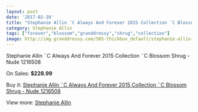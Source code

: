 ```yaml
---
layout: post
date: '2017-02-10'
title: "Stephanie Allin ¨C Always And Forever 2015 Collection ¨C Blossom Shrug - Nude 1216508"
category: Stephanie Allin
tags: ["forever","blossom","granddressy","shrug","collection"]
image: http://img.granddressy.com/505-thickbox_default/stephanie-allin-c-always-and-forever-2015-collection-c-blossom-shrug-nude-1216508.jpg
---
```

Stephanie Allin ¨C Always And Forever 2015 Collection ¨C Blossom Shrug - Nude 1216508

On Sales: **$228.99**
<a href="https://www.granddressy.com/en/stephanie-allin/400-stephanie-allin-c-always-and-forever-2015-collection-c-blossom-shrug-nude-1216508.html"><amp-img layout="responsive" width="600" height="600" src="//img.granddressy.com/505-thickbox_default/stephanie-allin-c-always-and-forever-2015-collection-c-blossom-shrug-nude-1216508.jpg" alt="Stephanie Allin ¨C Always And Forever 2015 Collection ¨C Blossom Shrug - Nude 1216508 0" /></a>

Buy it: [Stephanie Allin ¨C Always And Forever 2015 Collection ¨C Blossom Shrug - Nude 1216508](https://www.granddressy.com/en/stephanie-allin/400-stephanie-allin-c-always-and-forever-2015-collection-c-blossom-shrug-nude-1216508.html "Stephanie Allin ¨C Always And Forever 2015 Collection ¨C Blossom Shrug - Nude 1216508")

View more: [Stephanie Allin](https://www.granddressy.com/en/16-stephanie-allin "Stephanie Allin")